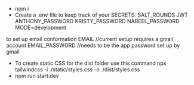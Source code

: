 - npm i
- Create a .env file to keep track of your SECRETS:
SALT_ROUNDS
JWT
ANTHONY_PASSWORD
KRISTY_PASSWORD
NABEEL_PASSWORD
MODE=development

to set up email conformation
EMAIL //current setup requires a gmail account
EMAIL_PASSWORD //needs to be the app password set up by gmail

- To create static CSS for the dist folder use this command
  npx tailwindcss -i ./static/styles.css -o ./dist/styles.css
- npm run start:dev

